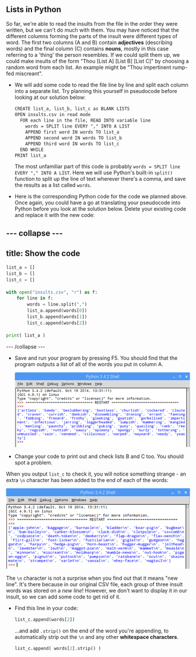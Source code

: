 ## Lists in Python




So far, we're able to read the insults from the file in the order they were written, but we can't do much with them. You may have noticed that the different columns forming the parts of the insult were different types of word. The first two columns (A and B) contain **adjectives** (describing words) and the final column (C) contains **nouns**, mostly in this case referring to a 'thing' the person resembles. If we could split them up, we could make insults of the form "Thou [List A] [List B] [List C]" by choosing a random word from each list. An example might be "Thou impertinent rump-fed miscreant".



- We will add some code to read the file line by line and split each column into a separate list. Try planning this yourself in pseudocode before looking at our solution below:

  ```
  CREATE list_a, list_b, list_c as BLANK LISTS
  OPEN insults.csv in read mode
    FOR each line in the file, READ INTO variable line
      words = SPLIT line EVERY "," INTO A LIST
      APPEND first word IN words TO list_a
      APPEND second word IN words TO list_b
      APPEND third word IN words TO list_c
    END WHILE
  PRINT list_a
  ```

  The most unfamiliar part of this code is probably `words = SPLIT line EVERY "," INTO A LIST`. Here we will use Python's built-in `split()` function to split up the line of text wherever there's a comma, and save the results as a list called `words`.

- Here is the corresponding Python code for the code we planned above. Once again, you could have a go at translating your pseudocode into Python before you look at the solution below. Delete your existing code and replace it with the new code:

--- collapse ---
---
title: Show the code
---

  ```python
  list_a = []
  list_b = []
  list_c = []

  with open("insults.csv", "r") as f:
      for line in f:
          words = line.split(",")
          list_a.append(words[0])
          list_b.append(words[1])
          list_c.append(words[2])

  print( list_a )


  ```

--- /collapse ---

- Save and run your program by pressing F5. You should find that the program outputs a list of all of the words you put in column A.

  ![Print list A](images/output-a.png)

- Change your code to print out and check lists B and C too. You should spot a problem.

When you output `list_c` to check it, you will notice something strange - an extra `\n` character has been added to the end of each of the words:

  ![Print list C](images/output-c.png)

  The `\n` character is not a surprise when you find out that it means "new line". It's there because in our original CSV file, each group of three insult words was stored on a *new line*! However, we don't want to display it in our insult, so we can add some code to get rid of it.

- Find this line in your code:

  ```python
  list_c.append(words[2])
  ```

  ...and add `.strip()` on the end of the word you're appending, to automatically strip out the `\n` and any other **whitespace characters**.

  ```python
  list_c.append( words[2].strip() )
  ```

